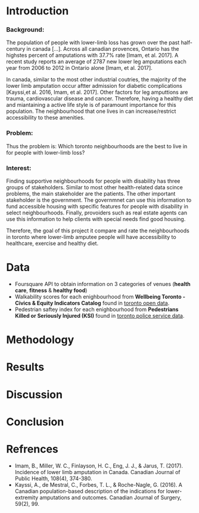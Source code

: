 # Introduction

### Background:
The population of people with lower-limb loss has grown over the past half-century in canada [...]. Across all canadian provences, Ontario has the highstes percent of amputations with 37.7% rate [Imam, et al. 2017]. A recent study reports an average of 2787 new lower leg amputations each year from 2006 to 2012 in Ontario alone [Imam, et al. 2017]. 

In canada, similar to the most other industrial coutries, the majority of the lower limb amputation occur aftter admission for diabetic complications [Kayssi,et al. 2016, Imam, et al. 2017]. Other factors for leg amputtions are trauma, cardiovascular disease and cancer. Therefore, having a healthy diet and miantaining a active life style is of paramount importance for this population. The neighbourhood that one lives in can increase/restrict accessibility to these amenities. 

### Problem:
Thus the problem is: Which toronto neighbourhoods are the best to live in for people with lower-limb loss?

### Interest:
Finding supportive neighbourhoods for people with disability has three groups of stakeholders. Similar to most other health-related data scince problems, the main stakeholder are the patients. The other important stakeholder is the government. The governmnet can use this information to fund accessible housing with specific features for people with disability in select neighbourhoods. Finally, provoiders such as real estate agents can use this information to help clients with special needs find good housing.

Therefore, the goal of this project it compare and rate the neighbourhoods in toronto where lower-limb amputee people will have accessibility to healthcare, exercise and healthy diet. 


# Data
* Foursquare API to obtain information on 3 categories of venues (**health care**, **fitness** & **healthy food**)
* Walkability scores for each enighbourhood from **Wellbeing Toronto - Civics & Equity Indicators Catalog** found in [toronto open data](https://open.toronto.ca/ "").
* Pedestrian saftey index for each enighbourhood from **Pedestrians Killed or Seriously Injured (KSI)** found in [toronto police service data](https://data.torontopolice.on.ca/datasets/pedestrians/data "").

# Methodology
# Results
# Discussion
# Conclusion
# Refrences
* Imam, B., Miller, W. C., Finlayson, H. C., Eng, J. J., & Jarus, T. (2017). Incidence of lower limb amputation in Canada. Canadian Journal of Public Health, 108(4), 374-380.
* Kayssi, A., de Mestral, C., Forbes, T. L., & Roche-Nagle, G. (2016). A Canadian population-based description of the indications for lower-extremity amputations and outcomes. Canadian Journal of Surgery, 59(2), 99.
